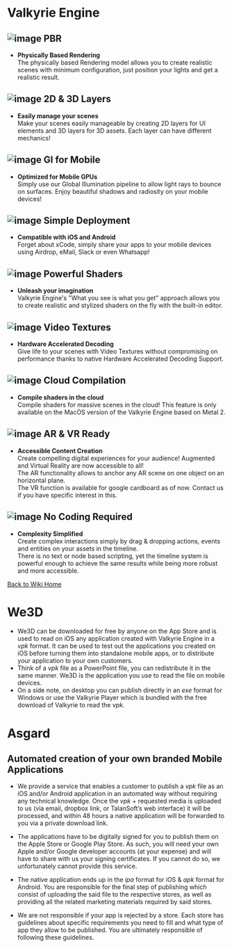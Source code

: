 # Valkyrie Engine

## ![image](/uploads/8874978c9b8a5636331e9eb0a024c4a2/image.png) PBR
- **Physically Based Rendering**  
The physically based Rendering model allows you to create realistic scenes with minimum configuration, just position your lights and get a realistic result.

## ![image](/uploads/57ee66fdba3efb67f2f6fc77c6bedc4b/image.png) 2D & 3D Layers
- **Easily manage your scenes**  
Make your scenes easily manageable by creating 2D layers for UI elements and 3D layers for 3D assets. Each layer can have different mechanics!

## ![image](/uploads/45c69c75aea546320f646953ed09849a/image.png) GI for Mobile
- **Optimized for Mobile GPUs**  
Simply use our Global Illumination pipeline to allow light rays to bounce on surfaces. Enjoy beautiful shadows and radiosity on your mobile devices!

## ![image](/uploads/cce1a538dece40f0c1a44d9773715043/image.png) Simple Deployment
- **Compatible with iOS and Android**  
Forget about xCode, simply share your apps to your mobile devices using Airdrop, eMail, Slack or even Whatsapp!

## ![image](/uploads/9fd3a4a18e3a678e5c1c852ec663eb7d/image.png) Powerful Shaders
- **Unleash your imagination**  
Valkyrie Engine's "What you see is what you get" approach allows you to create realistic and stylized shaders on the fly with the built-in editor.

## ![image](/uploads/0d737898261ddebe4835d0468be948c9/image.png) Video Textures
- **Hardware Accelerated Decoding**  
Give life to your scenes with Video Textures without compromising on performance thanks to native Hardware Accelerated Decoding Support.

## ![image](/uploads/3b16596a2b4d271774a49087691a5f66/image.png) Cloud Compilation
- **Compile shaders in the cloud**  
Compile shaders for massive scenes in the cloud! This feature is only available on the MacOS version of the Valkyrie Engine based on Metal 2.

## ![image](/uploads/1bb56d13282f0b7aef10586fa6249c0d/image.png) AR & VR Ready
- **Accessible Content Creation**  
Create compelling digital experiences for your audience! Augmented and Virtual Reality are now accessible to all!  
The AR functionality allows to anchor any AR scene on one object on an horizontal plane.  
The VR function is available for google cardboard as of now. Contact us if you have specific interest in this.

## ![image](/uploads/b557f662fe95f4c02dd5fd711c0f5410/image.png) No Coding Required
- **Complexity Simplified**  
Create complex interactions simply by drag & dropping actions, events and entities on your assets in the timeline.  
There is no text or node based scripting, yet the timeline system is powerful enough to achieve the same results while being more robust and more accessible.
 
[Back to Wiki Home](Wiki)

# We3D

- We3D can be downloaded for free by anyone on the App Store and is used to read on iOS any application created with Valkyrie Engine in a *vpk* format. It can be used to test out the applications you created on iOS before turning them into standalone mobile apps, or to distribute your application to your own customers.  
- Think of a *vpk* file as a PowerPoint file, you can redistribute it in the same manner. We3D is the application you use to read the file on mobile devices.  
- On a side note, on desktop you can publish directly in an *exe* format for Windows or use the Valkyrie Player which is bundled with the free download of Valkyrie to read the *vpk*.

# Asgard
## Automated creation of  your own branded Mobile Applications

- We provide a service that enables a customer to publish a *vpk* file as an iOS and/or Android application in an automated way without requiring any technical knowledge. Once the *vpk* + requested media is uploaded to us (via email, dropbox link, or TalanSoft’s web interface) it will be processed, and within 48 hours a native application will be forwarded to you via a private download link.

- The applications have to be digitally signed for you to publish them on the Apple Store or Google Play Store. As such, you will need your own Apple and/or Google developer accounts (at your expense) and will have to share with us your signing certificates. If you cannot do so, we unfortunately cannot provide this service.

- The native application ends up in the *ipa* format for iOS & *apk* format for Android. You are responsible for the final step of publishing which consist of uploading the said file to the respective stores, as well as providing all the related marketing materials required by said stores.

- We are not responsible if your app is rejected by a store. Each store has guidelines about specific requirements you need to fill and what type of app they allow to be published. You are ultimately responsible of following these guidelines.
